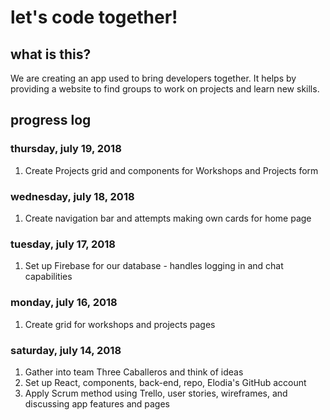 # let's code together!

## what is this?

We are creating an app used to bring developers together. It helps by providing a website to find groups to work on projects and learn new skills.

## progress log

### thursday, july 19, 2018

1. Create Projects grid and components for Workshops and Projects form

### wednesday, july 18, 2018

1. Create navigation bar and attempts making own cards for home page

### tuesday, july 17, 2018

1. Set up Firebase for our database - handles logging in and chat capabilities

### monday, july 16, 2018

1. Create grid for workshops and projects pages

### saturday, july 14, 2018

1. Gather into team Three Caballeros and think of ideas
2. Set up React, components, back-end, repo, Elodia's GitHub account
3. Apply Scrum method using Trello, user stories, wireframes, and discussing app features and pages
